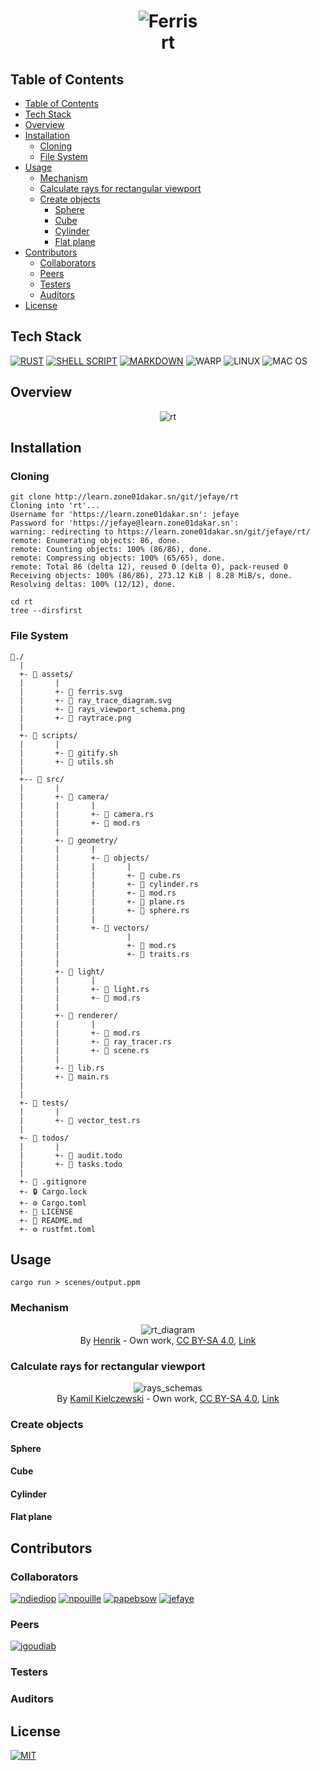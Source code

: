 <h1 align=center>
    <img alt="Ferris" src="assets/ferris.svg">
    <br>
    rt
</h1>

## Table of Contents

- [Table of Contents](#table-of-contents)
- [Tech Stack](#tech-stack)
- [Overview](#overview)
- [Installation](#installation)
  - [Cloning](#cloning)
  - [File System](#file-system)
- [Usage](#usage)
  - [Mechanism](#mechanism)
  - [Calculate rays for rectangular viewport](#calculate-rays-for-rectangular-viewport)
  - [Create objects](#create-objects)
    - [Sphere](#sphere)
    - [Cube](#cube)
    - [Cylinder](#cylinder)
    - [Flat plane](#flat-plane)
- [Contributors](#contributors)
  - [Collaborators](#collaborators)
  - [Peers](#peers)
  - [Testers](#testers)
  - [Auditors](#auditors)
- [License](#license)

## Tech Stack

[![RUST](https://img.shields.io/badge/Rust-black?style=for-the-badge&logo=rust&logoColor=#E57324)](./src/main.rs)
[![SHELL SCRIPT](https://img.shields.io/badge/Shell_Script-121011?style=for-the-badge&logo=gnu-bash&logoColor=white)](./scripts/gitify.sh)
[![MARKDOWN](https://img.shields.io/badge/Markdown-000000?style=for-the-badge&logo=markdown&logoColor=white)](#table-of-contents)
![WARP](https://img.shields.io/badge/warp-01A4FF?style=for-the-badge&logo=warp&logoColor=white)
![LINUX](https://img.shields.io/badge/Linux-FCC624?style=for-the-badge&logo=linux&logoColor=black)
![MAC OS](https://img.shields.io/badge/mac%20os-000000?style=for-the-badge&logo=apple&logoColor=white)

## Overview

<div align=center><img alt="rt" src="assets/raytrace.png"></div>

## Installation

### Cloning

```shell
git clone http://learn.zone01dakar.sn/git/jefaye/rt
Cloning into 'rt'...
Username for 'https://learn.zone01dakar.sn': jefaye
Password for 'https://jefaye@learn.zone01dakar.sn':
warning: redirecting to https://learn.zone01dakar.sn/git/jefaye/rt/
remote: Enumerating objects: 86, done.
remote: Counting objects: 100% (86/86), done.
remote: Compressing objects: 100% (65/65), done.
remote: Total 86 (delta 12), reused 0 (delta 0), pack-reused 0
Receiving objects: 100% (86/86), 273.12 KiB | 8.28 MiB/s, done.
Resolving deltas: 100% (12/12), done.

cd rt
tree --dirsfirst
```

### File System

    📂./
      |
      +- 📂 assets/
      |       |
      |       +- 🌄 ferris.svg
      |       +- 🌄 ray_trace_diagram.svg
      |       +- 🌄 rays_viewport_schema.png
      |       +- 🌄 raytrace.png
      |
      +- 📂 scripts/
      |       |
      |       +- 📜 gitify.sh
      |       +- 📜 utils.sh
      |
      +-- 📂 src/
      |       |
      |       +- 📂 camera/
      |       |       |
      |       |       +- 📄 camera.rs
      |       |       +- 📄 mod.rs
      |       |
      |       +- 📂 geometry/
      |       |       |
      |       |       +- 📂 objects/
      |       |       |       |
      |       |       |       +- 📄 cube.rs
      |       |       |       +- 📄 cylinder.rs
      |       |       |       +- 📄 mod.rs
      |       |       |       +- 📄 plane.rs
      |       |       |       +- 📄 sphere.rs
      |       |       |
      |       |       +- 📂 vectors/
      |       |               |
      |       |               +- 📄 mod.rs
      |       |               +- 📄 traits.rs
      |       |
      |       +- 📂 light/
      |       |       |
      |       |       +- 📄 light.rs
      |       |       +- 📄 mod.rs
      |       |
      |       +- 📂 renderer/
      |       |       |
      |       |       +- 📄 mod.rs
      |       |       +- 📄 ray_tracer.rs
      |       |       +- 📄 scene.rs
      |       |
      |       +- 📄 lib.rs
      |       +- 📄 main.rs
      |
      |
      +- 📂 tests/
      |       |
      |       +- 📄 vector_test.rs
      |
      +- 📂 todos/
      |       |
      |       +- 📝 audit.todo
      |       +- 📝 tasks.todo
      |
      +- 🚫 .gitignore
      +- 🔒 Cargo.lock
      +- ⚙️ Cargo.toml
      +- 🔑 LICENSE
      +- 📖 README.md
      +- ⚙️ rustfmt.toml

## Usage

```shell
cargo run > scenes/output.ppm
```

### Mechanism

<figure align=center>
    <img alt="rt_diagram" src="assets/ray_trace_diagram.svg">
    <br>
    <figcaption>By <a href="//commons.wikimedia.org/wiki/User:Henrik" title="User:Henrik">Henrik</a> - <span class="int-own-work" lang="en">Own work</span>, <a href="https://creativecommons.org/licenses/by-sa/4.0" title="Creative Commons Attribution-Share Alike 4.0">CC BY-SA 4.0</a>, <a href="https://commons.wikimedia.org/w/index.php?curid=3869326">Link</a></figcaption>
</figure>

### Calculate rays for rectangular viewport

<figure align=center>
    <img alt="rays_schemas" src="assets/rays_viewport_schema.png">
    <br>
    <figcaption>By <a href="//commons.wikimedia.org/w/index.php?title=User:Kamil_Kielczewski&amp;action=edit&amp;redlink=1" class="new" title="User:Kamil Kielczewski (page does not exist)">Kamil Kielczewski</a> - <span class="int-own-work" lang="en">Own work</span>, <a href="https://creativecommons.org/licenses/by-sa/4.0" title="Creative Commons Attribution-Share Alike 4.0">CC BY-SA 4.0</a>, <a href="https://commons.wikimedia.org/w/index.php?curid=76049175">Link</a></figcaption>
</figure>

### Create objects

#### Sphere

#### Cube

#### Cylinder

#### Flat plane

## Contributors

### Collaborators

[![ndiediop](https://shields.io/badge/Author-ndiediop-magenta)](http://learn.zone01dakar.sn/git/ndiediop)
[![npouille](https://shields.io/badge/Author-npouille-magenta)](http://learn.zone01dakar.sn/git/npouille)
[![papebsow](https://shields.io/badge/Author-papebsow-cyan)](http://learn.zone01dakar.sn/git/papebsow)
[![jefaye](https://shields.io/badge/Author-jefaye-cyan)](http://learn.zone01dakar.sn/git/jefaye)

### Peers

[![jgoudiab](https://shields.io/badge/Author-jgoudiab-blue)](http://learn.zone01dakar.sn/git/jgoudiab)

### Testers

### Auditors

## License

[![MIT](https://shields.io/badge/License-MIT-black)](LICENSE)

